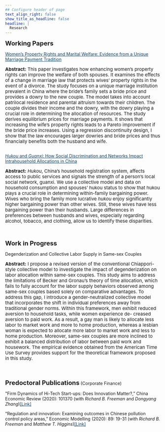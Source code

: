 ```yaml
---
## Configure header of page
text_align_right: false
show_title_as_headline: false
headline: |
  Research
---
```


<big><big><b>Working Papers</b></big></big>

<div> 
<a href="https://nbviewer.org/github/lzhuge/lzhuge.github.io/blob/main/papers/Womens_Property_Rights.pdf" style="color:#154360;" target="_blank">Women’s Property Rights and Marital Welfare: Evidence from a Unique Marriage Payment Tradition</a>
<br> <p style="line-height:120%; font-size: 15px"> <b>Abstract:</b> This paper investigates how enhancing women’s property rights can improve the welfare of both spouses. It examines the effects of a change in marriage law that protects wives’ property rights in the event of a divorce. The study focuses on a unique marriage institution prevalent in China where the bride’s family sets a bride price and provides a dowry to the new couple. The model takes into account patrilocal residence and parental altruism towards their children. The couple divides their income and the dowry, with the dowry playing a crucial role in determining the allocation of resources. The study derives equilibrium prices for marriage payments. It shows that increasing the wife’s property rights leads to a Pareto improvement if the bride price increases. Using a regression discontinuity design, I show that the law encourages larger dowries and bride prices and thus financially benefits both the husband and wife.</p>
</div>

<div style="line-height:100%;">
    <br>
</div>

<div> 
<a href="https://nbviewer.org/github/lzhuge/lzhuge.github.io/blob/main/papers/hukou.pdf" style="color:#154360;" target="_blank"><i>Hukou</i> and <i>Guanxi</i>: How Social Discrimination and Networks Impact Intrahousehold Allocations in China</a>
<br> <p style="line-height:120%; font-size: 15px"> <b>Abstract:</b> <i>Hukou</i>, China’s household registration system, affects access to public services and signals the strength of a person’s local social network, guanxi. We use a collective model and data on household consumption and spouses’ hukou status to show that hukou plays a crucial role in determining within-family bargaining power. Wives who bring the family more lucrative <i>hukou</i> enjoy significantly higher bargaining power than other wives. Still, these wives have less bargaining power than their husbands. Large differences in preferences between husbands and wives, especially regarding alcohol, tobacco, and clothing, allow us to identify these disparities.</p>
</div>

<div style="line-height:150%;">
    <br>
</div>

<big><big><b>Work in Progress</b></big></big>

<div> 
Degenderization and Collective Labor Supply in Same-sex Couples
<br> <p style="line-height:120%; font-size: 15px"> <b>Abstract:</b> I propose a revised version of the conventional Chiappori-style collective model to investigate the impact of degenderization on labor allocation within same-sex couples. This study aims to address the limitations of Becker and Gronau’s theory of time allocation, which fails to fully account for the labor supply behaviors observed among same-sex couples based solely on comparative advantages. To address this gap, I introduce a gender-neutralized collective model that incorporates the shift in individual preferences away from traditional gender norms. Within this framework, men exhibit reduced aversion to household tasks, while women experience de- creased aversion to paid work. As a result, a gay man is likely to allocate less labor to market work and more to home production, whereas a lesbian woman is expected to allocate more labor to market work and less to home production. Moreover, same-sex couples are more inclined to exhibit a balanced distribution of labor between paid work and housework. The empirical evidence obtained from the American Time Use Survey provides support for the theoretical framework proposed in this study.</p>
</div>

<div style="line-height:200%;">
    <br>
</div>

<big><big><b>Predoctoral Publications</b></big></big> (Corporate Finance)

<div> 
"Firm Dynamics of Hi-Tech Start-ups: Does Innovation Matter?,” China Economic Review (2020): 101370 (with <i>Richard B. Freeman</i> and <i>Dongyang Zhang</i>)<a href="https://www.sciencedirect.com/science/article/abs/pii/S1043951X19301312" style="color:#154360;" target="_blank">[Link]</a>
</div>

<div style="line-height:100%;">
    <br>
</div>

<div> 
“Regulation and innovation: Examining outcomes in Chinese pollution control policy areas,” Economic Modelling (2020): 89: 19-31 (with <i>Richard B. Freeman</i> and <i>Matthew T. Higgins</i>)<a href="https://www.sciencedirect.com/science/article/abs/pii/S0264999318301044" style="color:#154360;" target="_blank">[Link]</a>
</div>

<div style="line-height:300%;">
    <br>
</div>
